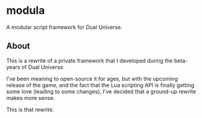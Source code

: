 # modula

A modular script framework for Dual Universe.

## About

This is a rewrite of a private framework that I developed during the beta-years of Dual Universe.

I've been meaning to open-source it for ages, but with the upcoming release of the game, and the fact that the Lua scripting API is finally getting some love (leading to some changes), I've decided that a ground-up rewrite makes more sense.

This is that rewrite.